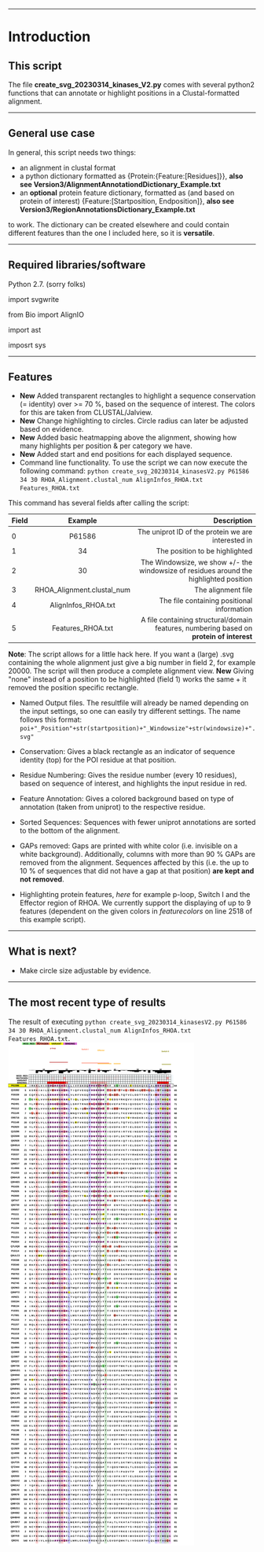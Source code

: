 ___
# Introduction
## This script
The file **create_svg_20230314_kinases_V2.py** comes with several python2 functions that can annotate or highlight positions in a Clustal-formatted alignment.

___
## General use case
In general, this script needs two things: 
* an alignment in clustal format 
* a python dictionary formatted as {Protein:{Feature:\[Residues]}}, **also see Version3/AlignmentAnnotationdDictionary_Example.txt**
* an **optional** protein feature dictionary, formatted as (and based on protein of interest) {Feature:[Startposition, Endposition]}, **also see Version3/RegionAnnotationsDictionary_Example.txt**

to work. The dictionary can be created elsewhere and could contain different features than the one I included here, so it is **versatile**.

___
## Required libraries/software

Python 2.7. (sorry folks)

import svgwrite

from Bio import AlignIO

import ast

imposrt sys
___
## Features
- **New** Added transparent rectangles to highlight a sequence conservation (= identity) over >= 70 %, based on the sequence of interest. The colors for this are taken from CLUSTAL/Jalview.
- **New** Change highlighting to circles. Circle radius can later be adjusted based on evidence.
- **New** Added basic heatmapping above the alignment, showing how many highlights per position & per category we have.
- **New** Added start and end positions for each displayed sequence.
- Command line functionality. 
To use the script we can now execute the following command:
`python create_svg_20230314_kinasesV2.py P61586 34 30 RHOA_Alignment.clustal_num AlignInfos_RHOA.txt Features_RHOA.txt` 

This command has several fields after calling the script:

| Field        | Example           | Description  |
| ------------- |:-------------:| -----:|
| 0     | P61586 | The uniprot ID of the protein we are interested in |
| 1     | 34 | The position to be highlighted |
| 2     | 30 | The Windowsize, we show +/- the windowsize of residues around the highlighted position|
| 3     | RHOA_Alignment.clustal_num | The alignment file |
| 4     | AlignInfos_RHOA.txt | The file containing positional information |
| 5     | Features_RHOA.txt | A file containing structural/domain features, numbering based on **protein of interest** |

**Note**: The script allows for a little hack here. If you want a (large) .svg containing the whole alignment just give a big number in field 2, for example 20000. The script will then produce a complete alignment view. **New** Giving "none" instead of a position to be highlighted (field 1) works the same + it removed the position specific rectangle.

- Named Output files. The resultfile will already be named depending on the input settings, so one can easily try different settings. The name follows this format: 
`poi+"_Position"+str(startposition)+"_Windowsize"+str(windowsize)+".svg"`

- Conservation: Gives a black rectangle as an indicator of sequence identity (top) for the POI residue at that position.

- Residue Numbering: Gives the residue number (every 10 residues), based on sequence of interest, and highlights the input residue in red.

- Feature Annotation: Gives a colored background based on type of annotation (taken from uniprot) to the respective residue.

- Sorted Sequences: Sequences with fewer uniprot annotations are sorted to the bottom of the alignment.

- GAPs removed: Gaps are printed with white color (i.e. invisible on a white background). Additionally, columns with more than 90 % GAPs are removed from the alignment. Sequences affected by this (i.e. the up to 10 % of sequences that did not have a gap at that position) **are kept and not removed**. 

- Highlighting protein features, *here* for example p-loop, Switch I and the Effector region of RHOA. We currently support the displaying of up to 9 features (dependent on the given colors in *featurecolors* on line 2518 of this example script).

___
## What is next?
- Make circle size adjustable by evidence.

___
## The most recent type of results
The result of executing `python create_svg_20230314_kinasesV2.py P61586 34 30 RHOA_Alignment.clustal_num AlignInfos_RHOA.txt Features_RHOA.txt`.
<img src="https://github.com/tschmenger/Annotate_Alignments/blob/41455e4ea5adc7696164e70ba5a98bec6bb21215/Version4/P61586_Position34_Windowsize30.svg?sanitize=true">
